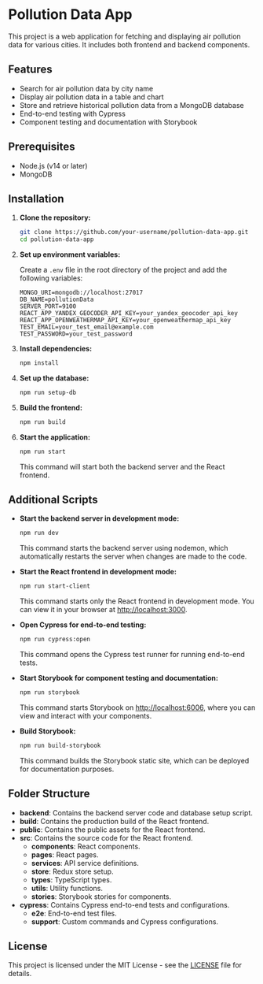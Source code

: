 # Pollution Data App

This project is a web application for fetching and displaying air pollution data for various cities. It includes both frontend and backend components.

## Features

- Search for air pollution data by city name
- Display air pollution data in a table and chart
- Store and retrieve historical pollution data from a MongoDB database
- End-to-end testing with Cypress
- Component testing and documentation with Storybook

## Prerequisites

- Node.js (v14 or later)
- MongoDB

## Installation

1. **Clone the repository:**

    ```bash
    git clone https://github.com/your-username/pollution-data-app.git
    cd pollution-data-app
    ```

2. **Set up environment variables:**

    Create a `.env` file in the root directory of the project and add the following variables:

    ```env
    MONGO_URI=mongodb://localhost:27017
    DB_NAME=pollutionData
    SERVER_PORT=9100
    REACT_APP_YANDEX_GEOCODER_API_KEY=your_yandex_geocoder_api_key
    REACT_APP_OPENWEATHERMAP_API_KEY=your_openweathermap_api_key
    TEST_EMAIL=your_test_email@example.com
    TEST_PASSWORD=your_test_password
    ```

3. **Install dependencies:**

    ```bash
    npm install
    ```

4. **Set up the database:**

    ```bash
    npm run setup-db
    ```

5. **Build the frontend:**

    ```bash
    npm run build
    ```

6. **Start the application:**

    ```bash
    npm run start
    ```

    This command will start both the backend server and the React frontend.

## Additional Scripts

- **Start the backend server in development mode:**

    ```bash
    npm run dev
    ```

    This command starts the backend server using nodemon, which automatically restarts the server when changes are made to the code.

- **Start the React frontend in development mode:**

    ```bash
    npm run start-client
    ```

    This command starts only the React frontend in development mode. You can view it in your browser at [http://localhost:3000](http://localhost:3000).

- **Open Cypress for end-to-end testing:**

    ```bash
    npm run cypress:open
    ```

    This command opens the Cypress test runner for running end-to-end tests.

- **Start Storybook for component testing and documentation:**

    ```bash
    npm run storybook
    ```

    This command starts Storybook on [http://localhost:6006](http://localhost:6006), where you can view and interact with your components.

- **Build Storybook:**

    ```bash
    npm run build-storybook
    ```

    This command builds the Storybook static site, which can be deployed for documentation purposes.

## Folder Structure

- **backend**: Contains the backend server code and database setup script.
- **build**: Contains the production build of the React frontend.
- **public**: Contains the public assets for the React frontend.
- **src**: Contains the source code for the React frontend.
  - **components**: React components.
  - **pages**: React pages.
  - **services**: API service definitions.
  - **store**: Redux store setup.
  - **types**: TypeScript types.
  - **utils**: Utility functions.
  - **stories**: Storybook stories for components.
- **cypress**: Contains Cypress end-to-end tests and configurations.
  - **e2e**: End-to-end test files.
  - **support**: Custom commands and Cypress configurations.

## License

This project is licensed under the MIT License - see the [LICENSE](LICENSE) file for details.
